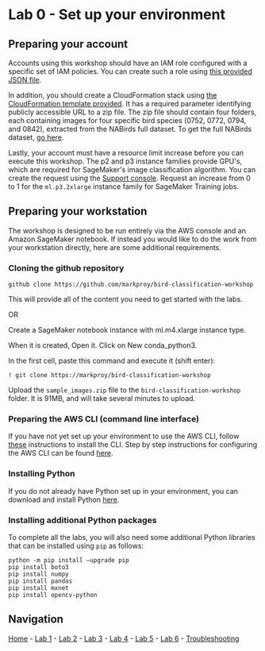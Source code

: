 # Lab 0 - Set up your environment

## Preparing your account

Accounts using this workshop should have an IAM role configured with a specific set of IAM policies.  You can create such a role using [this provided JSON file](../labs/lab0/BirdWorkshopPolicy.json).

In addition, you should create a CloudFormation stack using [the CloudFormation template provided](../labs/lab0/BirdWorkshop.yaml).  It has a required parameter identifying publicly accessible URL to a zip file.  The zip file should contain four folders, each containing images for four specific bird species (0752, 0772, 0794, and 0842), extracted from the NABirds full dataset.  To get the full NABirds dataset, [go here](http://dl.allaboutbirds.org/nabirds).

Lastly, your account must have a resource limit increase before you can execute this workshop.  The p2 and p3 instance families provide GPU's, which are required for SageMaker's image classification algorithm.  You can create the request using the [Support console](https://console.aws.amazon.com/support/home?region=us-east-1#).  Request an increase from 0 to 1 for the `ml.p3.2xlarge` instance family for SageMaker Training jobs.  

## Preparing your workstation

The workshop is designed to be run entirely via the AWS console and an Amazon SageMaker notebook.  If instead you would like to do the work from your workstation directly, here are some additional requirements.

### Cloning the github repository

`github clone https://github.com/markproy/bird-classification-workshop`

This will provide all of the content you need to get started with the labs.

OR

Create a SageMaker notebook instance with ml.m4.xlarge instance type.

When it is created, Open it.  Click on New conda_python3.

In the first cell, paste this command and execute it (shift enter):

```
! git clone https://markproy/bird-classification-workshop
```

Upload the `sample_images.zip` file to the `bird-classification-workshop` folder.  It is 91MB, and will take several minutes to upload.

### Preparing the AWS CLI (command line interface)

If you have not yet set up your environment to use the AWS CLI, follow [these](https://docs.aws.amazon.com/cli/latest/userguide/installing.html) instructions to install the CLI.  Step by step instructions for configuring the AWS CLI can be found [here](https://docs.aws.amazon.com/cli/latest/userguide/cli-chap-getting-started.html).

### Installing Python

If you do not already have Python set up in your environment, you can download and install Python [here](https://www.python.org/downloads/).

### Installing additional Python packages

To complete all the labs, you will also need some additional Python libraries that can be installed using `pip` as follows:

```
python -m pip install —upgrade pip
pip install boto3
pip install numpy
pip install pandas
pip install mxnet
pip install opencv-python
```

## Navigation

[Home](../README.md) - [Lab 1](lab1-image-prep.md) - [Lab 2](lab2-train-model.md) - [Lab 3](lab3-host-model.md) - [Lab 4](lab4-trigger-inference-from-s3.md) - [Lab 5](lab5-deeplens-detect-and-classify.md) - [Lab 6](lab6-text-notification.md) - [Troubleshooting](troubleshooting.md)
